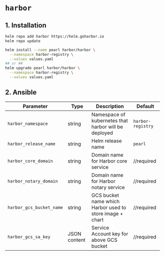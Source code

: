 `harbor`
========

## 1. Installation
```bash
helm repo add harbor https://helm.goharbor.io
helm repo update

helm install --name pearl harbor/harbor \
  --namespace harbor-registry \
  --values values.yaml
## or ##
helm upgrade pearl harbor/harbor \
  --namespace harbor-registry \
  --values values.yaml
```
## 2. Ansible
| Parameter                 | Type          | Description                                                 | Default           |
|---------------------------|---------------|-------------------------------------------------------------|-------------------|
| `harbor_namespace`        | string        | Namespace of kubernetes that harbor will be deployed        | `harbor-registry` |
| `harbor_release_name`     | string        | Helm release name                                           | `pearl`           |
| `harbor_core_domain`      | string        | Domain name for Harbor core service                         | //required        |
| `harbor_notary_domain`    | string        | Domain name for Harbor notary service                       | //required        |
| `harbor_gcs_bucket_name`  | string        | GCS bucket name which Harbor used to store image + chart    | //required        |
| `harbor_gcs_sa_key`       | JSON content  | Service Account key for above GCS bucket                    | //required        |

